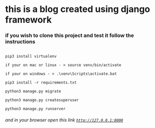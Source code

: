 # this is a blog created using django framework 
### if you wish to clone this project and test it follow the instructions

<code>
pip3 install virtualenv
</code>



<code> 
if your on mac or linux - > source venv/bin/activate
</code>



<code>
if your on windows - > .\venv\Scripts\activate.bat
</code>



<code>
pip3 install -r requirements.txt
</code>




<code>
python3 manage.py migrate
</code>



<code>
python3 manage.py createsuperuser
</code>



<code>
python3 manage.py runserver
</code>






###### and in your browser open this link <code>http://127.0.0.1:8000</code>






